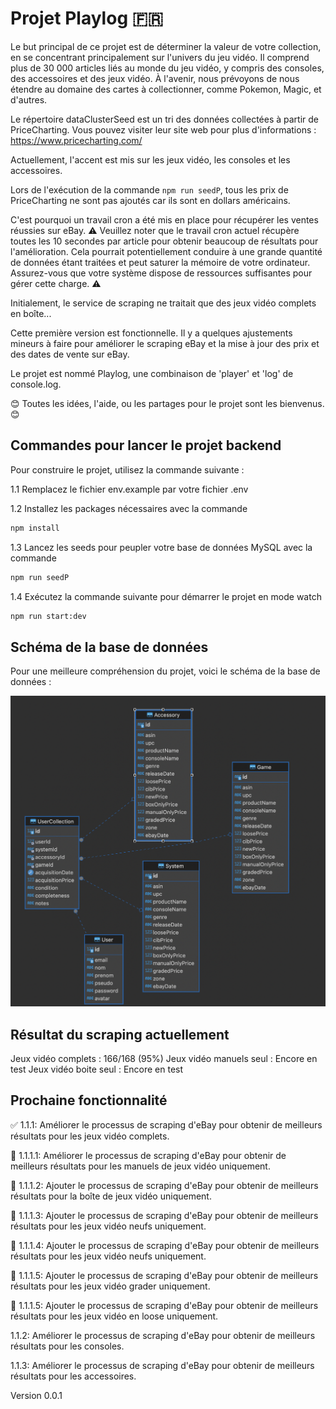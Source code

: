 # Projet Playlog 🇫🇷

Le but principal de ce projet est de déterminer la valeur de votre collection, en se concentrant principalement sur l'univers du jeu vidéo. Il comprend plus de 30 000 articles liés au monde du jeu vidéo, y compris des consoles, des accessoires et des jeux vidéo. À l'avenir, nous prévoyons de nous étendre au domaine des cartes à collectionner, comme Pokemon, Magic, et d'autres.

Le répertoire dataClusterSeed est un tri des données collectées à partir de PriceCharting. Vous pouvez visiter leur site web pour plus d'informations : https://www.pricecharting.com/


Actuellement, l'accent est mis sur les jeux vidéo, les consoles et les accessoires.

Lors de l'exécution de la commande `npm run seedP`, tous les prix de PriceCharting ne sont pas ajoutés car ils sont en dollars américains.

C'est pourquoi un travail cron a été mis en place pour récupérer les ventes réussies sur eBay. ⚠️ Veuillez noter que le travail cron actuel récupère toutes les 10 secondes par article pour obtenir beaucoup de résultats pour l'amélioration. Cela pourrait potentiellement conduire à une grande quantité de données étant traitées et peut saturer la mémoire de votre ordinateur. Assurez-vous que votre système dispose de ressources suffisantes pour gérer cette charge. ⚠️

Initialement, le service de scraping ne traitait que des jeux vidéo complets en boîte...

Cette première version est fonctionnelle. Il y a quelques ajustements mineurs à faire pour améliorer le scraping eBay et la mise à jour des prix et des dates de vente sur eBay.

Le projet est nommé Playlog, une combinaison de 'player' et 'log' de console.log.

😊 Toutes les idées, l'aide, ou les partages pour le projet sont les bienvenus. 😊

## Commandes pour lancer le projet backend

Pour construire le projet, utilisez la commande suivante :

1.1 Remplacez le fichier env.example par votre fichier .env

1.2 Installez les packages nécessaires avec la commande

```bash
npm install
```

1.3 Lancez les seeds pour peupler votre base de données MySQL avec la commande

```bash
npm run seedP
```

1.4 Exécutez la commande suivante pour démarrer le projet en mode watch

```bash
npm run start:dev
```

## Schéma de la base de données
Pour une meilleure compréhension du projet, voici le schéma de la base de données :

![Schéma de la base de données](/img/Database.png)

## Résultat du scraping actuellement
Jeux vidéo complets : 166/168 (95%)
Jeux vidéo manuels seul : Encore en test
Jeux vidéo boite seul : Encore en test

## Prochaine fonctionnalité

✅ 1.1.1: Améliorer le processus de scraping d'eBay pour obtenir de meilleurs résultats pour les jeux vidéo complets.

🚧 1.1.1.1: Améliorer le processus de scraping d'eBay pour obtenir de meilleurs résultats pour les manuels de jeux vidéo uniquement.

🚧 1.1.1.2: Ajouter le processus de scraping d'eBay pour obtenir de meilleurs résultats pour la boîte de jeux vidéo uniquement.

🚧 1.1.1.3: Ajouter le processus de scraping d'eBay pour obtenir de meilleurs résultats pour les jeux vidéo neufs uniquement.

🚧 1.1.1.4: Ajouter le processus de scraping d'eBay pour obtenir de meilleurs résultats pour les jeux vidéo neufs uniquement.

🚧 1.1.1.5: Ajouter le processus de scraping d'eBay pour obtenir de meilleurs résultats pour les jeux vidéo grader uniquement.

🚧 1.1.1.5: Ajouter le processus de scraping d'eBay pour obtenir de meilleurs résultats pour les jeux vidéo en loose uniquement.

1.1.2: Améliorer le processus de scraping d'eBay pour obtenir de meilleurs résultats pour les consoles.

1.1.3: Améliorer le processus de scraping d'eBay pour obtenir de meilleurs résultats pour les accessoires.


Version 0.0.1
